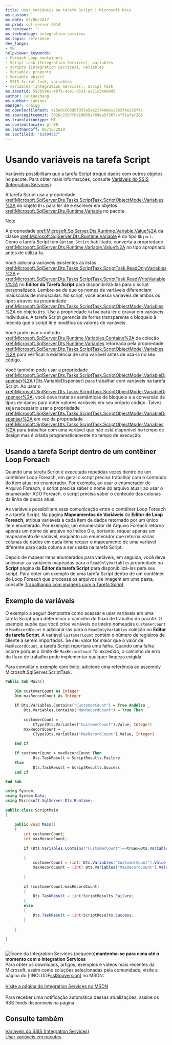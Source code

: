 ```yaml
---
title: Usar variáveis na tarefa Script | Microsoft Docs
ms.custom: ''
ms.date: 03/06/2017
ms.prod: sql-server-2014
ms.reviewer: ''
ms.technology: integration-services
ms.topic: reference
dev_langs:
- VB
helpviewer_keywords:
- Foreach Loop containers
- Script task [Integration Services], variables
- scripts [Integration Services], variables
- Variables property
- Variable object
- SSIS Script task, variables
- variables [Integration Services], Script task
ms.assetid: 593b5961-4bfa-4ce1-9531-a251c34e89d3
author: janinezhang
ms.author: janinez
manager: craigg
ms.openlocfilehash: a15edc663d5f855a5aa217400e1c38376e292f4c
ms.sourcegitcommit: 3026c22b7fba19059a769ea5f367c4f51efaf286
ms.translationtype: MT
ms.contentlocale: pt-BR
ms.lasthandoff: 06/15/2019
ms.locfileid: "62894587"
---
```

# <a name="using-variables-in-the-script-task"></a>Usando variáveis na tarefa Script
  Variáveis possibilitam que a tarefa Script troque dados com outros objetos no pacote. Para obter mais informações, consulte [Variáveis do SSIS &#40;Integration Services&#41;](../../integration-services-ssis-variables.md).  
  
 A tarefa Script usa a propriedade <xref:Microsoft.SqlServer.Dts.Tasks.ScriptTask.ScriptObjectModel.Variables%2A> do objeto `Dts` para ler de e escrever em objetos <xref:Microsoft.SqlServer.Dts.Runtime.Variable> no pacote.  
  
> [!NOTE]  
>  A propriedade <xref:Microsoft.SqlServer.Dts.Runtime.Variable.Value%2A> da classe <xref:Microsoft.SqlServer.Dts.Runtime.Variable> é do tipo `Object`. Como a tarefa Script tem `Option Strict` habilitado, converta a propriedade <xref:Microsoft.SqlServer.Dts.Runtime.Variable.Value%2A> no tipo apropriado antes de utilizá-la.  
  
 Você adiciona variáveis existentes às listas <xref:Microsoft.SqlServer.Dts.Tasks.ScriptTask.ScriptTask.ReadOnlyVariables%2A> e <xref:Microsoft.SqlServer.Dts.Tasks.ScriptTask.ScriptTask.ReadWriteVariables%2A> no **Editor da Tarefa Script** para disponibilizá-las para o script personalizado. Lembre-se de que os nomes de variáveis diferenciam maiúsculas de minúsculas. No script, você acessa variáveis de ambos os tipos através da propriedade <xref:Microsoft.SqlServer.Dts.Tasks.ScriptTask.ScriptObjectModel.Variables%2A> do objeto `Dts`. Use a propriedade `Value` para ler e gravar em variáveis individuais. A tarefa Script gerencia de forma transparente o bloqueio à medida que o script lê e modifica os valores de variáveis.  
  
 Você pode usar o método <xref:Microsoft.SqlServer.Dts.Runtime.Variables.Contains%2A> da coleção <xref:Microsoft.SqlServer.Dts.Runtime.Variables> retornada pela propriedade <xref:Microsoft.SqlServer.Dts.Tasks.ScriptTask.ScriptObjectModel.Variables%2A> para verificar a existência de uma variável antes de usá-la no seu código.  
  
 Você também pode usar a propriedade <xref:Microsoft.SqlServer.Dts.Tasks.ScriptTask.ScriptObjectModel.VariableDispenser%2A> (Dts.VariableDispenser) para trabalhar com variáveis na tarefa Script. Ao usar o <xref:Microsoft.SqlServer.Dts.Tasks.ScriptTask.ScriptObjectModel.VariableDispenser%2A>, você deve tratar as semânticas de bloqueio e a conversão de tipos de dados para obter valores variáveis em seu próprio código. Talvez seja necessário usar a propriedade <xref:Microsoft.SqlServer.Dts.Tasks.ScriptTask.ScriptObjectModel.VariableDispenser%2A> em vez da propriedade <xref:Microsoft.SqlServer.Dts.Tasks.ScriptTask.ScriptObjectModel.Variables%2A> para trabalhar com uma variável que não está disponível no tempo de design mas é criada programaticamente no tempo de execução.  
  
## <a name="using-the-script-task-within-a-foreach-loop-container"></a>Usando a tarefa Script dentro de um contêiner Loop Foreach  
 Quando uma tarefa Script é executada repetidas vezes dentro de um contêiner Loop Foreach, em geral o script precisa trabalhar com o conteúdo do item atual no enumerador. Por exemplo, ao usar o enumerador de Arquivo Foreach, o script precisa saber o nome do arquivo atual; ao usar o enumerador ADO Foreach, o script precisa saber o conteúdo das colunas da linha de dados atual.  
  
 As variáveis possibilitam essa comunicação entre o contêiner Loop Foreach e a tarefa Script. Na página **Mapeamentos de Variáveis** do **Editor de Loop Foreach**, atribua variáveis a cada item de dados retornado por um único item enumerado. Por exemplo, um enumerador de Arquivo Foreach retorna apenas um nome de arquivo no Índice 0 e, portanto, requer apenas um mapeamento de variável, enquanto um enumerador que retorna várias colunas de dados em cada linha requer o mapeamento de uma variável diferente para cada coluna a ser usada na tarefa Script.  
  
 Depois de mapear itens enumerados para variáveis, em seguida, você deve adicionar as variáveis mapeadas para o `ReadOnlyVariables` propriedade no **Script** página da **Editor da tarefa Script** para disponibilizá-las para seu script. Para obter um exemplo de uma tarefa Script dentro de um contêiner do Loop Foreach que processa os arquivos de imagem em uma pasta, consulte [Trabalhando com imagens com a Tarefa Script](../../extending-packages-scripting-task-examples/working-with-images-with-the-script-task.md).  
  
## <a name="variables-example"></a>Exemplo de variáveis  
 O exemplo a seguir demonstra como acessar e usar variáveis em uma tarefa Script para determinar o caminho do fluxo de trabalho do pacote. O exemplo supõe que você criou variáveis de inteiro nomeadas `CustomerCount` e `MaxRecordCount` e adicioná-las para o `ReadOnlyVariables` coleção no **Editor da tarefa Script**. A variável `CustomerCount` contém o número de registros de cliente a serem importados. Se seu valor for maior que o valor de `MaxRecordCount`, a tarefa Script reportará uma falha. Quando uma falha ocorre porque o limite de `MaxRecordCount` foi excedido, o caminho de erro do fluxo de trabalho pode implementar qualquer limpeza exigida.  
  
 Para compilar o exemplo com êxito, adicione uma referência ao assembly Microsoft.SqlServer.ScriptTask.  
  
```vb  
Public Sub Main()  
  
    Dim customerCount As Integer  
    Dim maxRecordCount As Integer  
  
    If Dts.Variables.Contains("CustomerCount") = True AndAlso _  
        Dts.Variables.Contains("MaxRecordCount") = True Then  
  
        customerCount = _  
            CType(Dts.Variables("CustomerCount").Value, Integer)  
        maxRecordCount = _  
            CType(Dts.Variables("MaxRecordCount").Value, Integer)  
  
    End If  
  
    If customerCount > maxRecordCount Then  
            Dts.TaskResult = ScriptResults.Failure  
    Else  
            Dts.TaskResult = ScriptResults.Success  
    End If  
  
End Sub  
```  
  
```csharp  
using System;  
using System.Data;  
using Microsoft.SqlServer.Dts.Runtime;  
  
public class ScriptMain  
{  
  
    public void Main()  
    {  
        int customerCount;  
        int maxRecordCount;  
  
        if (Dts.Variables.Contains("CustomerCount")==true&&Dts.Variables.Contains("MaxRecordCount")==true)  
  
        {  
            customerCount = (int) Dts.Variables["CustomerCount"].Value;  
            maxRecordCount = (int) Dts.Variables["MaxRecordCount"].Value;  
  
        }  
  
        if (customerCount>maxRecordCount)  
        {  
            Dts.TaskResult = (int)ScriptResults.Failure;  
        }  
        else  
        {  
            Dts.TaskResult = (int)ScriptResults.Success;  
        }  
  
    }  
  
}  
  
```  
  
![Ícone do Integration Services (pequeno)](../../media/dts-16.gif "ícone do Integration Services (pequeno)")**mantenha-se para cima até o momento com o Integration Services**<br /> Para obter os downloads, artigos, exemplos e vídeos mais recentes da Microsoft, assim como soluções selecionadas pela comunidade, visite a página do [!INCLUDE[ssISnoversion](../../../includes/ssisnoversion-md.md)] no MSDN:<br /><br /> [Visite a página do Integration Services no MSDN](https://go.microsoft.com/fwlink/?LinkId=136655)<br /><br /> Para receber uma notificação automática dessas atualizações, assine os RSS feeds disponíveis na página.  
  
## <a name="see-also"></a>Consulte também  
 [Variáveis do SSIS &#40;Integration Services&#41;](../../integration-services-ssis-variables.md)   
 [Usar variáveis em pacotes](../../use-variables-in-packages.md)  
  
  
